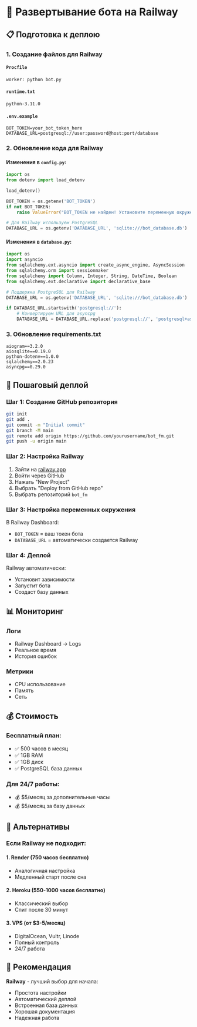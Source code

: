 # 🚀 Развертывание бота на Railway

## 📋 Подготовка к деплою

### 1. Создание файлов для Railway

#### `Procfile`
```
worker: python bot.py
```

#### `runtime.txt`
```
python-3.11.0
```

#### `.env.example`
```
BOT_TOKEN=your_bot_token_here
DATABASE_URL=postgresql://user:password@host:port/database
```

### 2. Обновление кода для Railway

#### Изменения в `config.py`:
```python
import os
from dotenv import load_dotenv

load_dotenv()

BOT_TOKEN = os.getenv('BOT_TOKEN')
if not BOT_TOKEN:
    raise ValueError("BOT_TOKEN не найден! Установите переменную окружения BOT_TOKEN")

# Для Railway используем PostgreSQL
DATABASE_URL = os.getenv('DATABASE_URL', 'sqlite:///bot_database.db')
```

#### Изменения в `database.py`:
```python
import os
import asyncio
from sqlalchemy.ext.asyncio import create_async_engine, AsyncSession
from sqlalchemy.orm import sessionmaker
from sqlalchemy import Column, Integer, String, DateTime, Boolean
from sqlalchemy.ext.declarative import declarative_base

# Поддержка PostgreSQL для Railway
DATABASE_URL = os.getenv('DATABASE_URL', 'sqlite:///bot_database.db')

if DATABASE_URL.startswith('postgresql://'):
    # Конвертируем URL для asyncpg
    DATABASE_URL = DATABASE_URL.replace('postgresql://', 'postgresql+asyncpg://')
```

### 3. Обновление requirements.txt
```
aiogram==3.2.0
aiosqlite==0.19.0
python-dotenv==1.0.0
sqlalchemy==2.0.23
asyncpg==0.29.0
```

## 🚀 Пошаговый деплой

### Шаг 1: Создание GitHub репозитория
```bash
git init
git add .
git commit -m "Initial commit"
git branch -M main
git remote add origin https://github.com/yourusername/bot_fm.git
git push -u origin main
```

### Шаг 2: Настройка Railway
1. Зайти на [railway.app](https://railway.app)
2. Войти через GitHub
3. Нажать "New Project"
4. Выбрать "Deploy from GitHub repo"
5. Выбрать репозиторий `bot_fm`

### Шаг 3: Настройка переменных окружения
В Railway Dashboard:
- `BOT_TOKEN` = ваш токен бота
- `DATABASE_URL` = автоматически создается Railway

### Шаг 4: Деплой
Railway автоматически:
- Установит зависимости
- Запустит бота
- Создаст базу данных

## 📊 Мониторинг

### Логи
- Railway Dashboard → Logs
- Реальное время
- История ошибок

### Метрики
- CPU использование
- Память
- Сеть

## 💰 Стоимость

### Бесплатный план:
- ✅ 500 часов в месяц
- ✅ 1GB RAM
- ✅ 1GB диск
- ✅ PostgreSQL база данных

### Для 24/7 работы:
- 💰 $5/месяц за дополнительные часы
- 💰 $5/месяц за базу данных

## 🔧 Альтернативы

### Если Railway не подходит:

#### 1. Render (750 часов бесплатно)
- Аналогичная настройка
- Медленный старт после сна

#### 2. Heroku (550-1000 часов бесплатно)
- Классический выбор
- Спит после 30 минут

#### 3. VPS (от $3-5/месяц)
- DigitalOcean, Vultr, Linode
- Полный контроль
- 24/7 работа

## 🎯 Рекомендация

**Railway** - лучший выбор для начала:
- Простота настройки
- Автоматический деплой
- Встроенная база данных
- Хорошая документация
- Надежная работа
